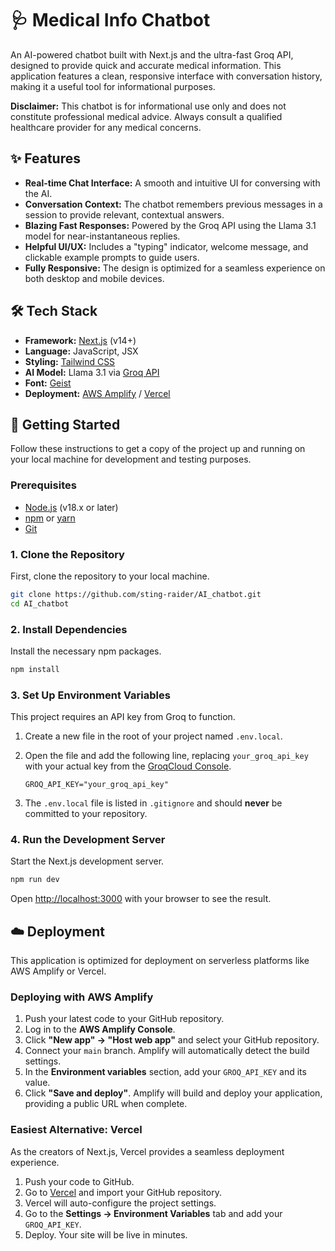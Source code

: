 # 🩺 Medical Info Chatbot


An AI-powered chatbot built with Next.js and the ultra-fast Groq API, designed to provide quick and accurate medical information. This application features a clean, responsive interface with conversation history, making it a useful tool for informational purposes.

**Disclaimer:** This chatbot is for informational use only and does not constitute professional medical advice. Always consult a qualified healthcare provider for any medical concerns.

## ✨ Features

-   **Real-time Chat Interface:** A smooth and intuitive UI for conversing with the AI.
-   **Conversation Context:** The chatbot remembers previous messages in a session to provide relevant, contextual answers.
-   **Blazing Fast Responses:** Powered by the Groq API using the Llama 3.1 model for near-instantaneous replies.
-   **Helpful UI/UX:** Includes a "typing" indicator, welcome message, and clickable example prompts to guide users.
-   **Fully Responsive:** The design is optimized for a seamless experience on both desktop and mobile devices.

## 🛠️ Tech Stack

-   **Framework:** [Next.js](https://nextjs.org/) (v14+)
-   **Language:** JavaScript, JSX
-   **Styling:** [Tailwind CSS](https://tailwindcss.com/)
-   **AI Model:** Llama 3.1 via [Groq API](https://groq.com/)
-   **Font:** [Geist](https://vercel.com/font)
-   **Deployment:** [AWS Amplify](https://aws.amazon.com/amplify/) / [Vercel](https://vercel.com/)

## 🚀 Getting Started

Follow these instructions to get a copy of the project up and running on your local machine for development and testing purposes.

### Prerequisites

-   [Node.js](https://nodejs.org/) (v18.x or later)
-   [npm](https://www.npmjs.com/) or [yarn](https://yarnpkg.com/)
-   [Git](https://git-scm.com/)

### 1. Clone the Repository

First, clone the repository to your local machine.

```bash
git clone https://github.com/sting-raider/AI_chatbot.git
cd AI_chatbot
```

### 2. Install Dependencies

Install the necessary npm packages.

```bash
npm install
```

### 3. Set Up Environment Variables

This project requires an API key from Groq to function.

1.  Create a new file in the root of your project named `.env.local`.
2.  Open the file and add the following line, replacing `your_groq_api_key` with your actual key from the [GroqCloud Console](https://console.groq.com/keys).

    ```
    GROQ_API_KEY="your_groq_api_key"
    ```

3.  The `.env.local` file is listed in `.gitignore` and should **never** be committed to your repository.

### 4. Run the Development Server

Start the Next.js development server.

```bash
npm run dev
```

Open [http://localhost:3000](http://localhost:3000) with your browser to see the result.

## ☁️ Deployment

This application is optimized for deployment on serverless platforms like AWS Amplify or Vercel.

### Deploying with AWS Amplify

1.  Push your latest code to your GitHub repository.
2.  Log in to the **AWS Amplify Console**.
3.  Click **"New app" -> "Host web app"** and select your GitHub repository.
4.  Connect your `main` branch. Amplify will automatically detect the build settings.
5.  In the **Environment variables** section, add your `GROQ_API_KEY` and its value.
6.  Click **"Save and deploy"**. Amplify will build and deploy your application, providing a public URL when complete.

### Easiest Alternative: Vercel

As the creators of Next.js, Vercel provides a seamless deployment experience.

1.  Push your code to GitHub.
2.  Go to [Vercel](https://vercel.com/new) and import your GitHub repository.
3.  Vercel will auto-configure the project settings.
4.  Go to the **Settings -> Environment Variables** tab and add your `GROQ_API_KEY`.
5.  Deploy. Your site will be live in minutes.
